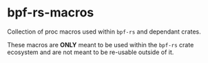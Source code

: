 # bpf-rs-macros

Collection of proc macros used within `bpf-rs` and dependant crates.

These macros are **ONLY** meant to be used within the `bpf-rs` crate ecosystem and
are not meant to be re-usable outside of it.
